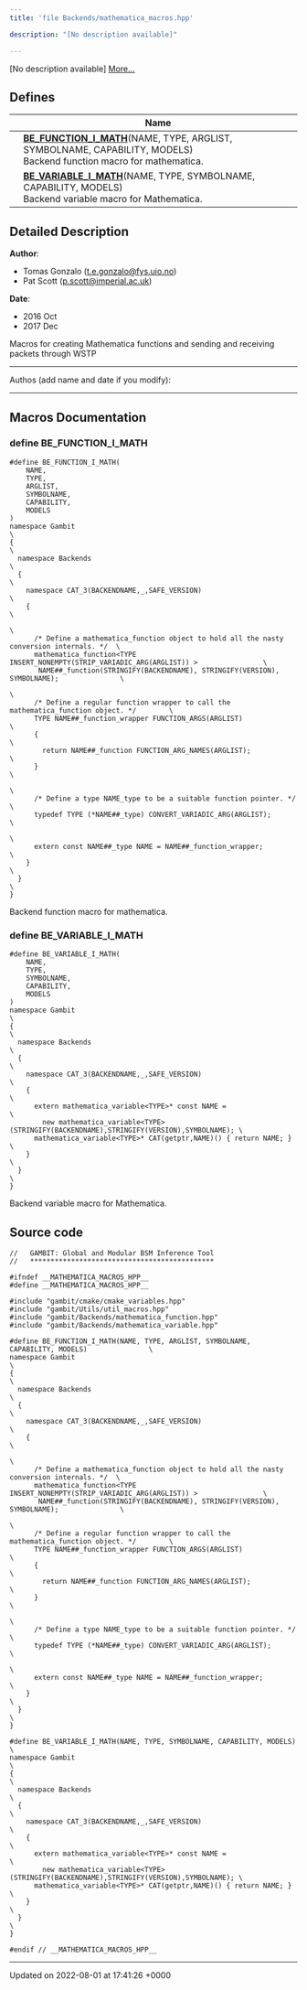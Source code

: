 ```yaml
---
title: 'file Backends/mathematica_macros.hpp'

description: "[No description available]"

---
```







[No description available] [More...](#detailed-description)

## Defines

|                | Name           |
| -------------- | -------------- |
|  | **[BE_FUNCTION_I_MATH](/documentation/code/darkbit_development/files/mathematica__macros_8hpp/#define-be-function-i-math)**(NAME, TYPE, ARGLIST, SYMBOLNAME, CAPABILITY, MODELS) <br>Backend function macro for mathematica.  |
|  | **[BE_VARIABLE_I_MATH](/documentation/code/darkbit_development/files/mathematica__macros_8hpp/#define-be-variable-i-math)**(NAME, TYPE, SYMBOLNAME, CAPABILITY, MODELS) <br>Backend variable macro for Mathematica.  |

## Detailed Description


**Author**: 

  * Tomas Gonzalo ([t.e.gonzalo@fys.uio.no](mailto:t.e.gonzalo@fys.uio.no)) 
  * Pat Scott ([p.scott@imperial.ac.uk](mailto:p.scott@imperial.ac.uk)) 


**Date**: 

  * 2016 Oct
  * 2017 Dec


Macros for creating Mathematica functions and sending and receiving packets through WSTP



------------------

Authos (add name and date if you modify):



------------------




## Macros Documentation

### define BE_FUNCTION_I_MATH

```
#define BE_FUNCTION_I_MATH(
    NAME,
    TYPE,
    ARGLIST,
    SYMBOLNAME,
    CAPABILITY,
    MODELS
)
namespace Gambit                                                                              \
{                                                                                             \
  namespace Backends                                                                          \
  {                                                                                           \
    namespace CAT_3(BACKENDNAME,_,SAFE_VERSION)                                               \
    {                                                                                         \
                                                                                              \
      /* Define a mathematica_function object to hold all the nasty conversion internals. */  \
      mathematica_function<TYPE INSERT_NONEMPTY(STRIP_VARIADIC_ARG(ARGLIST)) >                \
       NAME##_function(STRINGIFY(BACKENDNAME), STRINGIFY(VERSION), SYMBOLNAME);               \
                                                                                              \
      /* Define a regular function wrapper to call the mathematica_function object. */        \
      TYPE NAME##_function_wrapper FUNCTION_ARGS(ARGLIST)                                     \
      {                                                                                       \
        return NAME##_function FUNCTION_ARG_NAMES(ARGLIST);                                   \
      }                                                                                       \
                                                                                             \
      /* Define a type NAME_type to be a suitable function pointer. */                        \
      typedef TYPE (*NAME##_type) CONVERT_VARIADIC_ARG(ARGLIST);                              \
                                                                                              \
      extern const NAME##_type NAME = NAME##_function_wrapper;                                \
    }                                                                                         \
  }                                                                                           \
}
```

Backend function macro for mathematica. 

### define BE_VARIABLE_I_MATH

```
#define BE_VARIABLE_I_MATH(
    NAME,
    TYPE,
    SYMBOLNAME,
    CAPABILITY,
    MODELS
)
namespace Gambit                                                                              \
{                                                                                             \
  namespace Backends                                                                          \
  {                                                                                           \
    namespace CAT_3(BACKENDNAME,_,SAFE_VERSION)                                               \
    {                                                                                         \
      extern mathematica_variable<TYPE>* const NAME =                                         \
        new mathematica_variable<TYPE>(STRINGIFY(BACKENDNAME),STRINGIFY(VERSION),SYMBOLNAME); \
      mathematica_variable<TYPE>* CAT(getptr,NAME)() { return NAME; }                         \
    }                                                                                         \
  }                                                                                           \
}
```

Backend variable macro for Mathematica. 

## Source code

```
//   GAMBIT: Global and Modular BSM Inference Tool
//   *********************************************

#ifndef __MATHEMATICA_MACROS_HPP__
#define __MATHEMATICA_MACROS_HPP__

#include "gambit/cmake/cmake_variables.hpp"
#include "gambit/Utils/util_macros.hpp"
#include "gambit/Backends/mathematica_function.hpp"
#include "gambit/Backends/mathematica_variable.hpp"

#define BE_FUNCTION_I_MATH(NAME, TYPE, ARGLIST, SYMBOLNAME, CAPABILITY, MODELS)               \
namespace Gambit                                                                              \
{                                                                                             \
  namespace Backends                                                                          \
  {                                                                                           \
    namespace CAT_3(BACKENDNAME,_,SAFE_VERSION)                                               \
    {                                                                                         \
                                                                                              \
      /* Define a mathematica_function object to hold all the nasty conversion internals. */  \
      mathematica_function<TYPE INSERT_NONEMPTY(STRIP_VARIADIC_ARG(ARGLIST)) >                \
       NAME##_function(STRINGIFY(BACKENDNAME), STRINGIFY(VERSION), SYMBOLNAME);               \
                                                                                              \
      /* Define a regular function wrapper to call the mathematica_function object. */        \
      TYPE NAME##_function_wrapper FUNCTION_ARGS(ARGLIST)                                     \
      {                                                                                       \
        return NAME##_function FUNCTION_ARG_NAMES(ARGLIST);                                   \
      }                                                                                       \
                                                                                             \
      /* Define a type NAME_type to be a suitable function pointer. */                        \
      typedef TYPE (*NAME##_type) CONVERT_VARIADIC_ARG(ARGLIST);                              \
                                                                                              \
      extern const NAME##_type NAME = NAME##_function_wrapper;                                \
    }                                                                                         \
  }                                                                                           \
}

#define BE_VARIABLE_I_MATH(NAME, TYPE, SYMBOLNAME, CAPABILITY, MODELS)                        \
namespace Gambit                                                                              \
{                                                                                             \
  namespace Backends                                                                          \
  {                                                                                           \
    namespace CAT_3(BACKENDNAME,_,SAFE_VERSION)                                               \
    {                                                                                         \
      extern mathematica_variable<TYPE>* const NAME =                                         \
        new mathematica_variable<TYPE>(STRINGIFY(BACKENDNAME),STRINGIFY(VERSION),SYMBOLNAME); \
      mathematica_variable<TYPE>* CAT(getptr,NAME)() { return NAME; }                         \
    }                                                                                         \
  }                                                                                           \
}

#endif // __MATHEMATICA_MACROS_HPP__
```


-------------------------------

Updated on 2022-08-01 at 17:41:26 +0000
